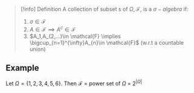 
>[!info] Definition
>A collection of subset s of $\Omega, \mathcal{F},$ is a $\sigma-algebra$ if:
>1. $\sigma \in \mathcal{F}$
>2. $A \in \mathcal{F} \implies A^{c}\in \mathcal{F}$ 
>3. $A_1,A_{2,...}\in \mathcal{F} \implies \bigcup_{n=1}^{\infty}A_{n}\in \mathcal{F}$ (w.r.t a countable union)

## Example

Let $\Omega = \{1,2,3,4,5,6\}$. Then $\mathcal{F}$ = power set of $\Omega$ = $2^{|\Omega|}$  